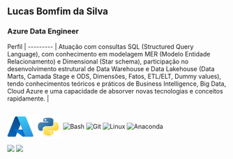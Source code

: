 ## Lucas Bomfim da Silva
### Azure Data Engineer

Perfil
   |
--------- |
Atuação com consultas SQL (Structured Query Language), com conhecimento em modelagem MER (Modelo Entidade Relacionamento) e Dimensional (Star schema), participação no desenvolvimento estrutural de Data Warehouse e Data Lakehouse (Data Marts, Camada Stage e ODS, Dimensões, Fatos, ETL/ELT, Dummy values), tendo conhecimentos teóricos e práticos de Business Intelligence, Big Data, Cloud Azure e uma capacidade de absorver novas tecnologias e conceitos rapidamente. |




<div style="display: inline_block"><br>
  <img align="center" alt="Azure" height="50" width="60" src="https://raw.githubusercontent.com/devicons/devicon/master/icons/azure/azure-original.svg">
  <img align="center" alt="Python" height="50" width="60" src="https://raw.githubusercontent.com/devicons/devicon/master/icons/python/python-original.svg">
  <img align="center" alt="Bash" height="50" width="60" src="https://cdn.jsdelivr.net/gh/devicons/devicon/icons/bash/bash-original.svg" />
  <img align="center" alt="Git" height="80" width="90" src="https://cdn.jsdelivr.net/gh/devicons/devicon/icons/git/git-original-wordmark.svg" />
  <img align="center" alt="Linux" height="60" width="70" src="https://cdn.jsdelivr.net/gh/devicons/devicon/icons/linux/linux-original.svg" />
  <img align="center" alt="Anaconda" height="50" width="60" src="https://cdn.jsdelivr.net/gh/devicons/devicon/icons/anaconda/anaconda-original.svg" />
</div>

<br>

<div> 
  <a href="https://www.linkedin.com/in/lucasbfs/" target="_blank"><img src="https://img.shields.io/badge/-LinkedIn-%230077B5?style=for-the-badge&logo=linkedin&logoColor=white" target="_blank"></a> 
  <a href = "mailto:lucasbomfimdasilva@gmail.com"><img src="https://img.shields.io/badge/-Gmail-%23333?style=for-the-badge&logo=gmail&logoColor=white" target="_blank"></a>
</div>
